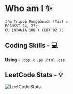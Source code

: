 # Who am I ✨

``` 
I'm Tripob Pongpanich (Tai) ☠️  
PCSHSST 24, 27;  
CU INTANIA 108 ( CEDT 02 );  
```
## Coding Skills - 💻  
**Using -** ```.cpp``` ```.c``` ```.py``` ```.html``` ```.css```
</br>

## LeetCode Stats - 💡
![LeetCode Stats](https://leetcard.jacoblin.cool/yusoqt?theme=wtf&font=ABeeZee)


<!---
# Who am I ✨  
<img src="https://sadanduseless.b-cdn.net/wp-content/uploads/2022/01/fat-cat4.jpg" alt="drawing" width="200"/>  
</br>
```
I'm Tripob Pongpanich (Tai) ☠️  
PCSHSST 24, 27;  
CU INTANIA 108 ( CEDT 02 );  
```
10 Fact About me
</br></br>
## Coding Skills - 💻  
--->

  

